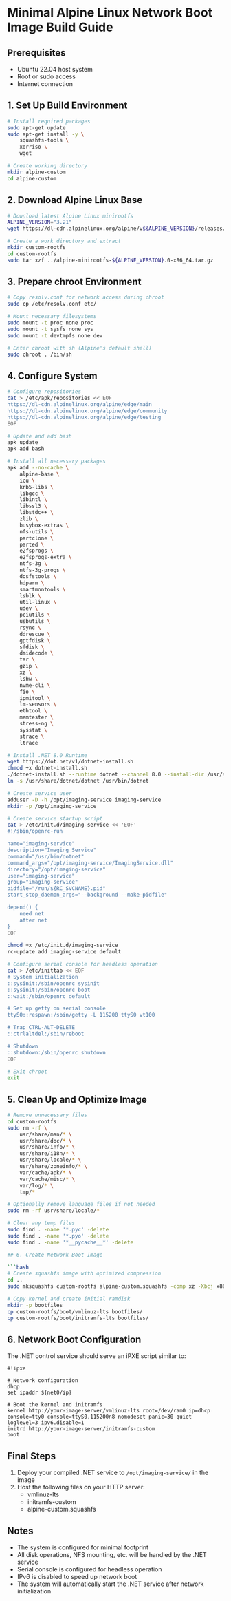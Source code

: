 # Minimal Alpine Linux Network Boot Image Build Guide

## Prerequisites
- Ubuntu 22.04 host system
- Root or sudo access
- Internet connection

## 1. Set Up Build Environment

```bash
# Install required packages
sudo apt-get update
sudo apt-get install -y \
    squashfs-tools \
    xorriso \
    wget

# Create working directory
mkdir alpine-custom
cd alpine-custom
```

## 2. Download Alpine Linux Base

```bash
# Download latest Alpine Linux minirootfs
ALPINE_VERSION="3.21"
wget https://dl-cdn.alpinelinux.org/alpine/v${ALPINE_VERSION}/releases/x86_64/alpine-minirootfs-${ALPINE_VERSION}.0-x86_64.tar.gz

# Create a work directory and extract
mkdir custom-rootfs
cd custom-rootfs
sudo tar xzf ../alpine-minirootfs-${ALPINE_VERSION}.0-x86_64.tar.gz
```

## 3. Prepare chroot Environment

```bash
# Copy resolv.conf for network access during chroot
sudo cp /etc/resolv.conf etc/

# Mount necessary filesystems
sudo mount -t proc none proc
sudo mount -t sysfs none sys
sudo mount -t devtmpfs none dev

# Enter chroot with sh (Alpine's default shell)
sudo chroot . /bin/sh
```

## 4. Configure System

```bash
# Configure repositories
cat > /etc/apk/repositories << EOF
https://dl-cdn.alpinelinux.org/alpine/edge/main
https://dl-cdn.alpinelinux.org/alpine/edge/community
https://dl-cdn.alpinelinux.org/alpine/edge/testing
EOF

# Update and add bash
apk update
apk add bash

# Install all necessary packages
apk add --no-cache \
    alpine-base \
    icu \
    krb5-libs \
    libgcc \
    libintl \
    libssl3 \
    libstdc++ \
    zlib \
    busybox-extras \
    nfs-utils \
    partclone \
    parted \
    e2fsprogs \
    e2fsprogs-extra \
    ntfs-3g \
    ntfs-3g-progs \
    dosfstools \
    hdparm \
    smartmontools \
    lsblk \
    util-linux \
    udev \
    pciutils \
    usbutils \
    rsync \
    ddrescue \
    gptfdisk \
    sfdisk \
    dmidecode \
    tar \
    gzip \
    xz \
    lshw \
    nvme-cli \
    fio \
    ipmitool \
    lm-sensors \
    ethtool \
    memtester \
    stress-ng \
    sysstat \
    strace \
    ltrace

# Install .NET 8.0 Runtime
wget https://dot.net/v1/dotnet-install.sh
chmod +x dotnet-install.sh
./dotnet-install.sh --runtime dotnet --channel 8.0 --install-dir /usr/share/dotnet
ln -s /usr/share/dotnet/dotnet /usr/bin/dotnet

# Create service user
adduser -D -h /opt/imaging-service imaging-service
mkdir -p /opt/imaging-service

# Create service startup script
cat > /etc/init.d/imaging-service << 'EOF'
#!/sbin/openrc-run

name="imaging-service"
description="Imaging Service"
command="/usr/bin/dotnet"
command_args="/opt/imaging-service/ImagingService.dll"
directory="/opt/imaging-service"
user="imaging-service"
group="imaging-service"
pidfile="/run/${RC_SVCNAME}.pid"
start_stop_daemon_args="--background --make-pidfile"

depend() {
    need net
    after net
}
EOF

chmod +x /etc/init.d/imaging-service
rc-update add imaging-service default

# Configure serial console for headless operation
cat > /etc/inittab << EOF
# System initialization
::sysinit:/sbin/openrc sysinit
::sysinit:/sbin/openrc boot
::wait:/sbin/openrc default

# Set up getty on serial console
ttyS0::respawn:/sbin/getty -L 115200 ttyS0 vt100

# Trap CTRL-ALT-DELETE
::ctrlaltdel:/sbin/reboot

# Shutdown
::shutdown:/sbin/openrc shutdown
EOF

# Exit chroot
exit
```

## 5. Clean Up and Optimize Image

```bash
# Remove unnecessary files
cd custom-rootfs
sudo rm -rf \
    usr/share/man/* \
    usr/share/doc/* \
    usr/share/info/* \
    usr/share/i18n/* \
    usr/share/locale/* \
    usr/share/zoneinfo/* \
    var/cache/apk/* \
    var/cache/misc/* \
    var/log/* \
    tmp/*

# Optionally remove language files if not needed
sudo rm -rf usr/share/locale/*

# Clear any temp files
sudo find . -name '*.pyc' -delete
sudo find . -name '*.pyo' -delete
sudo find . -name '*__pycache__*' -delete

## 6. Create Network Boot Image

```bash
# Create squashfs image with optimized compression
cd ..
sudo mksquashfs custom-rootfs alpine-custom.squashfs -comp xz -Xbcj x86 -Xdict-size 1M -b 1M -no-exports -no-recovery -always-use-fragments

# Copy kernel and create initial ramdisk
mkdir -p bootfiles
cp custom-rootfs/boot/vmlinuz-lts bootfiles/
cp custom-rootfs/boot/initramfs-lts bootfiles/
```

## 6. Network Boot Configuration

The .NET control service should serve an iPXE script similar to:

```
#!ipxe

# Network configuration
dhcp
set ipaddr ${net0/ip}

# Boot the kernel and initramfs
kernel http://your-image-server/vmlinuz-lts root=/dev/ram0 ip=dhcp console=tty0 console=ttyS0,115200n8 nomodeset panic=30 quiet loglevel=3 ipv6.disable=1
initrd http://your-image-server/initramfs-custom
boot
```

## Final Steps

1. Deploy your compiled .NET service to `/opt/imaging-service/` in the image
2. Host the following files on your HTTP server:
   - vmlinuz-lts
   - initramfs-custom
   - alpine-custom.squashfs

## Notes

- The system is configured for minimal footprint
- All disk operations, NFS mounting, etc. will be handled by the .NET service
- Serial console is configured for headless operation
- IPv6 is disabled to speed up network boot
- The system will automatically start the .NET service after network initialization
